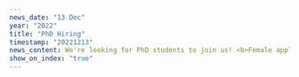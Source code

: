```yaml
---
news_date: "13 Dec"
year: "2022"
title: "PhD Hiring"
timestamp: "20221213"
news_content: We're looking for PhD students to join us! <b>Female applicants</b> are strongly encouraged to apply. Please contact <a href="mailto:philip.torr@eng.ox.ac.uk ">Prof. Torr </a> if you're interested.
show_on_index: "true"
---
```

